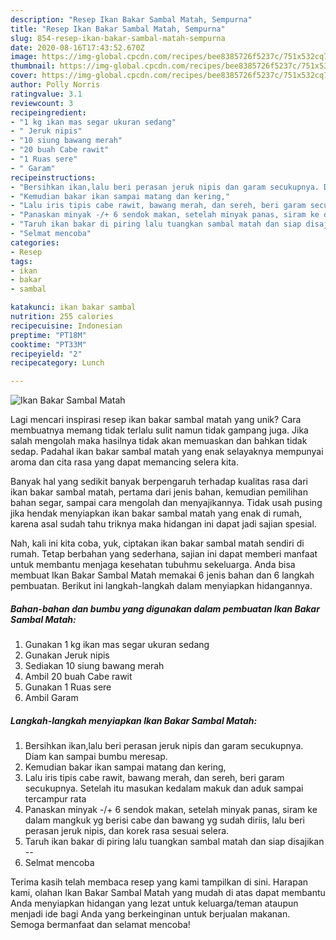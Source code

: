 ```yaml
---
description: "Resep Ikan Bakar Sambal Matah, Sempurna"
title: "Resep Ikan Bakar Sambal Matah, Sempurna"
slug: 854-resep-ikan-bakar-sambal-matah-sempurna
date: 2020-08-16T17:43:52.670Z
image: https://img-global.cpcdn.com/recipes/bee8385726f5237c/751x532cq70/ikan-bakar-sambal-matah-foto-resep-utama.jpg
thumbnail: https://img-global.cpcdn.com/recipes/bee8385726f5237c/751x532cq70/ikan-bakar-sambal-matah-foto-resep-utama.jpg
cover: https://img-global.cpcdn.com/recipes/bee8385726f5237c/751x532cq70/ikan-bakar-sambal-matah-foto-resep-utama.jpg
author: Polly Norris
ratingvalue: 3.1
reviewcount: 3
recipeingredient:
- "1 kg ikan mas segar ukuran sedang"
- " Jeruk nipis"
- "10 siung bawang merah"
- "20 buah Cabe rawit"
- "1 Ruas sere"
- " Garam"
recipeinstructions:
- "Bersihkan ikan,lalu beri perasan jeruk nipis dan garam secukupnya. Diam kan sampai bumbu meresap."
- "Kemudian bakar ikan sampai matang dan kering,"
- "Lalu iris tipis cabe rawit, bawang merah, dan sereh, beri garam secukupnya. Setelah itu masukan kedalam makuk dan aduk sampai tercampur rata"
- "Panaskan minyak -/+ 6 sendok makan, setelah minyak panas, siram ke dalam mangkuk yg berisi cabe dan bawang yg sudah diriis, lalu beri perasan jeruk nipis, dan korek rasa sesuai selera."
- "Taruh ikan bakar di piring lalu tuangkan sambal matah dan siap disajikan --"
- "Selmat mencoba"
categories:
- Resep
tags:
- ikan
- bakar
- sambal

katakunci: ikan bakar sambal 
nutrition: 255 calories
recipecuisine: Indonesian
preptime: "PT18M"
cooktime: "PT33M"
recipeyield: "2"
recipecategory: Lunch

---
```



![Ikan Bakar Sambal Matah](https://img-global.cpcdn.com/recipes/bee8385726f5237c/751x532cq70/ikan-bakar-sambal-matah-foto-resep-utama.jpg)

Lagi mencari inspirasi resep ikan bakar sambal matah yang unik? Cara membuatnya memang tidak terlalu sulit namun tidak gampang juga. Jika salah mengolah maka hasilnya tidak akan memuaskan dan bahkan tidak sedap. Padahal ikan bakar sambal matah yang enak selayaknya mempunyai aroma dan cita rasa yang dapat memancing selera kita.

Banyak hal yang sedikit banyak berpengaruh terhadap kualitas rasa dari ikan bakar sambal matah, pertama dari jenis bahan, kemudian pemilihan bahan segar, sampai cara mengolah dan menyajikannya. Tidak usah pusing jika hendak menyiapkan ikan bakar sambal matah yang enak di rumah, karena asal sudah tahu triknya maka hidangan ini dapat jadi sajian spesial.




Nah, kali ini kita coba, yuk, ciptakan ikan bakar sambal matah sendiri di rumah. Tetap berbahan yang sederhana, sajian ini dapat memberi manfaat untuk membantu menjaga kesehatan tubuhmu sekeluarga. Anda bisa membuat Ikan Bakar Sambal Matah memakai 6 jenis bahan dan 6 langkah pembuatan. Berikut ini langkah-langkah dalam menyiapkan hidangannya.

<!--inarticleads1-->

##### Bahan-bahan dan bumbu yang digunakan dalam pembuatan Ikan Bakar Sambal Matah:

1. Gunakan 1 kg ikan mas segar ukuran sedang
1. Gunakan  Jeruk nipis
1. Sediakan 10 siung bawang merah
1. Ambil 20 buah Cabe rawit
1. Gunakan 1 Ruas sere
1. Ambil  Garam




<!--inarticleads2-->

##### Langkah-langkah menyiapkan Ikan Bakar Sambal Matah:

1. Bersihkan ikan,lalu beri perasan jeruk nipis dan garam secukupnya. Diam kan sampai bumbu meresap.
1. Kemudian bakar ikan sampai matang dan kering,
1. Lalu iris tipis cabe rawit, bawang merah, dan sereh, beri garam secukupnya. Setelah itu masukan kedalam makuk dan aduk sampai tercampur rata
1. Panaskan minyak -/+ 6 sendok makan, setelah minyak panas, siram ke dalam mangkuk yg berisi cabe dan bawang yg sudah diriis, lalu beri perasan jeruk nipis, dan korek rasa sesuai selera.
1. Taruh ikan bakar di piring lalu tuangkan sambal matah dan siap disajikan --
1. Selmat mencoba




Terima kasih telah membaca resep yang kami tampilkan di sini. Harapan kami, olahan Ikan Bakar Sambal Matah yang mudah di atas dapat membantu Anda menyiapkan hidangan yang lezat untuk keluarga/teman ataupun menjadi ide bagi Anda yang berkeinginan untuk berjualan makanan. Semoga bermanfaat dan selamat mencoba!
